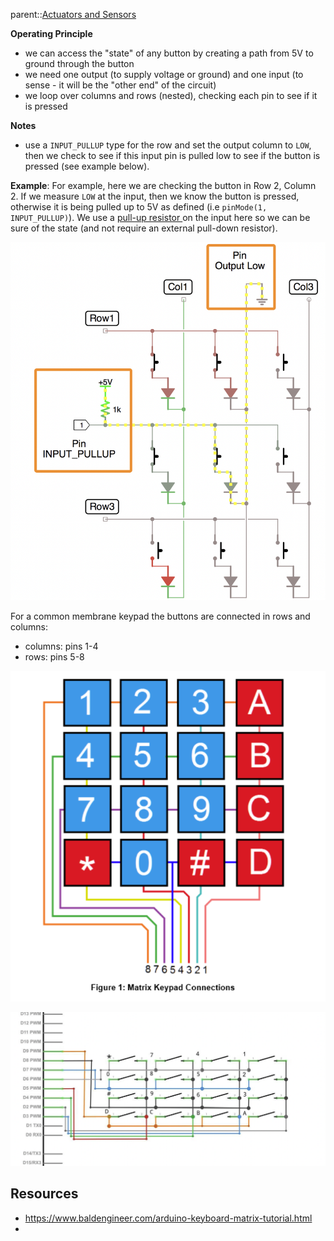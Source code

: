 parent::[Actuators and Sensors](Actuators%20and%20Sensors.md)


**Operating Principle**
- we can access the "state" of any button by creating a path from 5V to ground through the button
- we need one output (to supply voltage or ground) and one input (to sense - it will be the "other end" of the circuit)
- we loop over columns and rows (nested), checking each pin to see if it is pressed

**Notes**
- use a `INPUT_PULLUP` type for the row and set the output column to `LOW`,  then we check to see if this input pin is pulled low to see if the button is pressed (see example below).

**Example**:
For example, here we are checking the button in Row 2, Column 2. If we measure `LOW` at the input, then we know the button is pressed, otherwise it is being pulled up to 5V as defined (i.e `pinMode(1, INPUT_PULLUP)`). We use a [pull-up resistor ](pull-up%20resistor%20.md)on the input here so we can be sure of the state (and not require an external pull-down resistor). 

![Pasted image 20221010234949](Personal%20Folders/that_marouk_ish/attachments/Pasted%20image%2020221010234949.png)

For a common membrane keypad the buttons are connected in rows and columns:
- columns:  pins 1-4
- rows: pins 5-8

![Pasted image 20221010232424](Personal%20Folders/that_marouk_ish/attachments/Pasted%20image%2020221010232424.png)

![Pasted image 20221010232802](Personal%20Folders/that_marouk_ish/attachments/Pasted%20image%2020221010232802.png)



## Resources
- https://www.baldengineer.com/arduino-keyboard-matrix-tutorial.html
- 